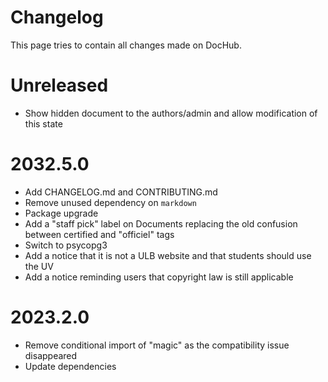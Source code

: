 # Changelog

This page tries to contain all changes made on DocHub.

# Unreleased
 * Show hidden document to the authors/admin and allow modification of this state

# 2032.5.0

 * Add CHANGELOG.md and CONTRIBUTING.md
 * Remove unused dependency on `markdown`
 * Package upgrade
 * Add a "staff pick" label on Documents replacing the old confusion between certified and "officiel" tags
 * Switch to psycopg3
 * Add a notice that it is not a ULB website and that students should use the UV
 * Add a notice reminding users that copyright law is still applicable

# 2023.2.0

 * Remove conditional import of "magic" as the compatibility issue disappeared
 * Update dependencies
